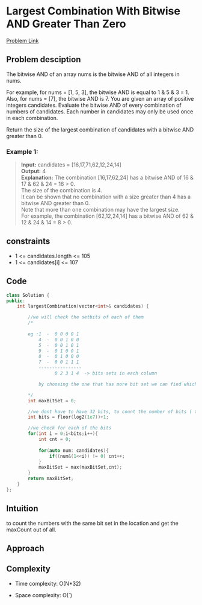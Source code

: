 # Largest Combination With Bitwise AND Greater Than Zero
[Problem Link](https://leetcode.com/problems/largest-combination-with-bitwise-and-greater-than-zero/?envType=daily-question&envId=2024-11-07)

## Problem desciption 

The bitwise AND of an array nums is the bitwise AND of all integers in nums.

For example, for nums = [1, 5, 3], the bitwise AND is equal to 1 & 5 & 3 = 1.
Also, for nums = [7], the bitwise AND is 7.
You are given an array of positive integers candidates. Evaluate the bitwise AND of every combination of numbers of candidates. Each number in candidates may only be used once in each combination.

Return the size of the largest combination of candidates with a bitwise AND greater than 0.

 
### Example 1:

> **Input:** candidates = [16,17,71,62,12,24,14]<br>
> **Output:** 4<br>
> **Explanation:** The combination [16,17,62,24] has a bitwise AND of 16 & 17 & 62 & 24 = 16 > 0.<br>
> The size of the combination is 4.<br>
> It can be shown that no combination with a size greater than 4 has a bitwise AND greater than 0.<br>
> Note that more than one combination may have the largest size.<br>
> For example, the combination [62,12,24,14] has a bitwise AND of 62 & 12 & 24 & 14 = 8 > 0.<br>


## constraints
* 1 <= candidates.length <= 105
* 1 <= candidates[i] <= 107

## Code
```cpp
class Solution {
public:
    int largestCombination(vector<int>& candidates) {

        //we will check the setbits of each of them
        /*
        
        eg :1  -  0 0 0 0 1
            4  -  0 0 1 0 0 
            5  -  0 0 1 0 1
            9  -  0 1 0 0 1
            8  -  0 1 0 0 0
            7  -  0 0 1 1 1 
            ----------------
                  0 2 3 1 4  -> bits sets in each column

            by choosing the one that has more bit set we can find which can be taken to make and > 0

        */
        int maxBitSet = 0;

        //we dont have to have 32 bits, to count the number of bits ( that is the left most bit set position we use this )
        int bits = floor(log2(1e7))+1;

        //we check for each of the bits 
        for(int i = 0;i<bits;i++){
            int cnt = 0;
            
            for(auto num: candidates){
                if((num&(1<<i)) != 0) cnt++;
            }
            maxBitSet = max(maxBitSet,cnt);
        }
        return maxBitSet;
    }
};
```

## Intuition
to count the numbers with the same bit set in the location and get the maxCount out of all.

## Approach


## Complexity
- Time complexity: O(N*32)

- Space complexity: O(`)
